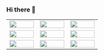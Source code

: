 ### Hi there 👋

<!--
**CuevaTomasArg/CuevaTomasArg** is a ✨ _special_ ✨ repository because its `README.md` (this file) appears on your GitHub profile.

Here are some ideas to get you started:

- 🔭 I’m currently working on ...
- 🌱 I’m currently learning ...
- 👯 I’m looking to collaborate on ...
- 🤔 I’m looking for help with ...
- 💬 Ask me about ...
- 📫 How to reach me: ...
- 😄 Pronouns: ...
- ⚡ Fun fact: ...
-->

<table>
  <tr>
    <td style="width:64px"><a href="#"><img src="https://www.vectorlogo.zone/logos/python/python-icon.svg" width="100%"></a></td>
    <td style="width:64px"><a href="#"><img src="https://www.vectorlogo.zone/logos/r-project/r-project-official.svg" width="100%"></a></td>
    <td style="width:64px"><a href="#"><img src="https://www.vectorlogo.zone/logos/djangoproject/djangoproject-icon.svg" width="100%"></a></td>
  </tr>
  <tr>
    <td style="width:64px"><a href="#"><img src="https://upload.wikimedia.org/wikipedia/commons/thumb/e/ed/Pandas_logo.svg/330px-Pandas_logo.svg.png" width="100%"></a></td>
    <td style="width:64px"><a href="#"><img src="https://www.vectorlogo.zone/logos/numpy/numpy-icon.svg" width="100%"></a></td>
    <td style="width:64px"><a href="#"><img src="https://www.vectorlogo.zone/logos/git-scm/git-scm-icon.svg" width="100%"></a></td>
  </tr>
  <tr>
    <td style="width:64px"><a href="#"><img src="https://www.vectorlogo.zone/logos/mysql/mysql-icon.svg" width="100%"></a></td>
    <td style="width:64px"><a href="#"><img src="https://www.vectorlogo.zone/logos/postgresql/postgresql-icon.svg" width="100%"></a></td>
    <td style="width:64px"><a href="#"><img src="https://www.vectorlogo.zone/logos/microsoft_powerbi/microsoft_powerbi-icon.svg" width="100%"></a></td>
  </tr> 
</table>

